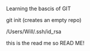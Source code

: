 Learning the bascis of GIT

git init (creates an empty repo)

/Users/Will/.ssh/id_rsa

this is the read me so READ ME!
